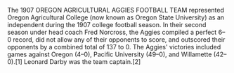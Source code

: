 The 1907 OREGON AGRICULTURAL AGGIES FOOTBALL TEAM represented Oregon Agricultural College (now known as Oregon State University) as an independent during the 1907 college football season. In their second season under head coach Fred Norcross, the Aggies compiled a perfect 6–0 record, did not allow any of their opponents to score, and outscored their opponents by a combined total of 137 to 0. The Aggies' victories included games against Oregon (4–0), Pacific University (49–0), and Willamette (42–0).[1] Leonard Darby was the team captain.[2]
